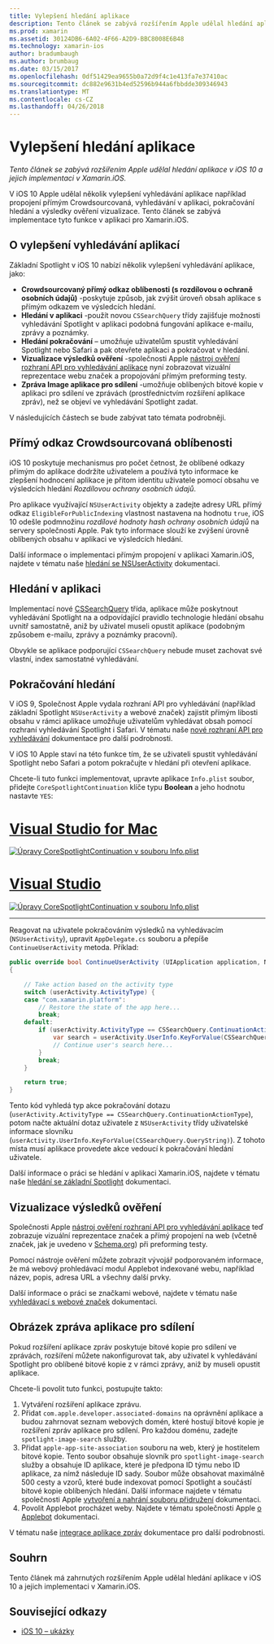 ```yaml
---
title: Vylepšení hledání aplikace
description: Tento článek se zabývá rozšířením Apple udělal hledání aplikace v iOS 10 a jejich implementaci v Xamarin.iOS.
ms.prod: xamarin
ms.assetid: 30124DB6-6A02-4F66-A2D9-BBC8008E6B48
ms.technology: xamarin-ios
author: bradumbaugh
ms.author: brumbaug
ms.date: 03/15/2017
ms.openlocfilehash: 0df51429ea9655b0a72d9f4c1e413fa7e37410ac
ms.sourcegitcommit: dc882e9631b4ed52596b944a6fbbdde309346943
ms.translationtype: MT
ms.contentlocale: cs-CZ
ms.lasthandoff: 04/26/2018
---
```

# <a name="app-search-enhancements"></a>Vylepšení hledání aplikace

_Tento článek se zabývá rozšířením Apple udělal hledání aplikace v iOS 10 a jejich implementaci v Xamarin.iOS._

V iOS 10 Apple udělal několik vylepšení vyhledávání aplikace například propojení přímým Crowdsourcovaná, vyhledávání v aplikaci, pokračování hledání a výsledky ověření vizualizace. Tento článek se zabývá implementace tyto funkce v aplikaci pro Xamarin.iOS.

## <a name="about-app-search-enhancements"></a>O vylepšení vyhledávání aplikací

Základní Spotlight v iOS 10 nabízí několik vylepšení vyhledávání aplikace, jako:

- **Crowdsourcovaný přímý odkaz oblíbenosti (s rozdílovou o ochraně osobních údajů)** -poskytuje způsob, jak zvýšit úroveň obsah aplikace s přímým odkazem ve výsledcích hledání.
- **Hledání v aplikaci** -použít novou `CSSearchQuery` třídy zajišťuje možnosti vyhledávání Spotlight v aplikaci podobná fungování aplikace e-mailu, zprávy a poznámky.
- **Hledání pokračování** – umožňuje uživatelům spustit vyhledávání Spotlight nebo Safari a pak otevřete aplikaci a pokračovat v hledání.
- **Vizualizace výsledků ověření** -společnosti Apple [nástroj ověření rozhraní API pro vyhledávání aplikace](https://search.developer.apple.com/appsearch-validation-tool) nyní zobrazovat vizuální reprezentace webu značek a propojování přímým preforming testy.
- **Zpráva Image aplikace pro sdílení** -umožňuje oblíbených bitové kopie v aplikaci pro sdílení ve zprávách (prostřednictvím rozšíření aplikace zpráv), než se objeví ve vyhledávání Spotlight zadat.

V následujících částech se bude zabývat tato témata podrobněji.

## <a name="crowdsourced-deep-link-popularity"></a>Přímý odkaz Crowdsourcovaná oblíbenosti

iOS 10 poskytuje mechanismus pro počet četnost, že oblíbené odkazy přímým do aplikace dodržíte uživatelem a používá tyto informace ke zlepšení hodnocení aplikace je přitom identitu uživatele pomocí obsahu ve výsledcích hledání  *Rozdílovou ochrany osobních údajů*.

Pro aplikace využívající `NSUserActivity` objekty a zadejte adresy URL přímý odkaz `EligibleForPublicIndexing` vlastnost nastavena na hodnotu `true`, iOS 10 odešle podmnožinu *rozdílové hodnoty hash ochrany osobních údajů* na servery společnosti Apple. Pak tyto informace slouží ke zvýšení úrovně oblíbených obsahu v aplikaci ve výsledcích hledání.

Další informace o implementaci přímým propojení v aplikaci Xamarin.iOS, najdete v tématu naše [hledání se NSUserActivity](~/ios/platform/search/nsuseractivity.md) dokumentaci.

## <a name="in-app-searching"></a>Hledání v aplikaci

Implementací nové [CSSearchQuery](https://developer.apple.com/reference/corespotlight/cssearchquery) třída, aplikace může poskytnout vyhledávání Spotlight na a odpovídající pravidlo technologie hledání obsahu uvnitř samostatně, aniž by uživatel museli opustit aplikace (podobným způsobem e-mailu, zprávy a poznámky pracovní).

Obvykle se aplikace podporující `CSSearchQuery` nebude muset zachovat své vlastní, index samostatné vyhledávání. 

## <a name="search-continuation"></a>Pokračování hledání

V iOS 9, Společnost Apple vydala rozhraní API pro vyhledávání (například základní Spotlight `NSUserActivity` a webové značek) zajistit přímým libosti obsahu v rámci aplikace umožňuje uživatelům vyhledávat obsah pomocí rozhraní vyhledávání Spotlight i Safari. V tématu naše [nové rozhraní API pro vyhledávání](~/ios/platform/search/index.md) dokumentace pro další podrobnosti.

V iOS 10 Apple staví na této funkce tím, že se uživateli spustit vyhledávání Spotlight nebo Safari a potom pokračujte v hledání při otevření aplikace. 

Chcete-li tuto funkci implementovat, upravte aplikace `Info.plist` soubor, přidejte `CoreSpotlightContinuation` klíče typu **Boolean** a jeho hodnotu nastavte `YES`:

# <a name="visual-studio-for-mactabvsmac"></a>[Visual Studio for Mac](#tab/vsmac)

[![](app-search-enhancements-images/search01.png "Úpravy CoreSpotlightContinuation v souboru Info.plist")](app-search-enhancements-images/search01.png#lightbox)

# <a name="visual-studiotabvswin"></a>[Visual Studio](#tab/vswin)

[![](app-search-enhancements-images/searchw01.png "Úpravy CoreSpotlightContinuation v souboru Info.plist")](app-search-enhancements-images/search01.png#lightbox)

-----

Reagovat na uživatele pokračováním výsledků na vyhledávacím (`NSUserActivity`), upravit `AppDelegate.cs` souboru a přepíše `ContinueUserActivity` metoda. Příklad:

```csharp
public override bool ContinueUserActivity (UIApplication application, NSUserActivity userActivity, UIApplicationRestorationHandler completionHandler)
{

    // Take action based on the activity type
    switch (userActivity.ActivityType) {
    case "com.xamarin.platform":
        // Restore the state of the app here...
        break;
    default:
        if (userActivity.ActivityType == CSSearchQuery.ContinuationActionType) {
            var search = userActivity.UserInfo.KeyForValue(CSSearchQuery.QueryString);
            // Continue user's search here...
        }
        break;
    }

    return true;
}
```

Tento kód vyhledá typ akce pokračování dotazu (`userActivity.ActivityType == CSSearchQuery.ContinuationActionType`), potom načte aktuální dotaz uživatele z `NSUserActivity` třídy uživatelské informace slovníku (`userActivity.UserInfo.KeyForValue(CSSearchQuery.QueryString)`). Z tohoto místa musí aplikace provedete akce vedoucí k pokračování hledání uživatele.

Další informace o práci se hledání v aplikaci Xamarin.iOS, najdete v tématu naše [hledání se základní Spotlight](~/ios/platform/search/corespotlight.md) dokumentaci.

## <a name="visualization-of-validation-results"></a>Vizualizace výsledků ověření

Společnosti Apple [nástroj ověření rozhraní API pro vyhledávání aplikace](https://search.developer.apple.com/appsearch-validation-tool) teď zobrazuje vizuální reprezentace značek a přímý propojení na web (včetně značek, jak je uvedeno v [Schema.org](http://schema.org/)) při preforming testy.

Pomocí nástroje ověření můžete zobrazit vývojář podporovaném informace, že má webový prohledávací modul Applebot indexované webu, například název, popis, adresa URL a všechny další prvky.

Další informace o práci se značkami webové, najdete v tématu naše [vyhledávací s webové značek](~/ios/platform/search/web-markup.md) dokumentaci.

## <a name="message-app-image-sharing"></a>Obrázek zpráva aplikace pro sdílení

Pokud rozšíření aplikace zpráv poskytuje bitové kopie pro sdílení ve zprávách, rozšíření můžete nakonfigurovat tak, aby uživatel k vyhledávání Spotlight pro oblíbené bitové kopie z v rámci zprávy, aniž by museli opustit aplikace.

Chcete-li povolit tuto funkci, postupujte takto:

1. Vytváření rozšíření aplikace zprávu.
2. Přidat `com.apple.developer.associated-domains` na oprávnění aplikace a budou zahrnovat seznam webových domén, které hostují bitové kopie je rozšíření zpráv aplikace pro sdílení. Pro každou doménu, zadejte `spotlight-image-search` služby.
3. Přidat `apple-app-site-association` souboru na web, který je hostitelem bitové kopie. Tento soubor obsahuje slovník pro `spotlight-image-search` služby a obsahuje ID aplikace, které je předpona ID týmu nebo ID aplikace, za nímž následuje ID sady. Soubor může obsahovat maximálně 500 cesty a vzorů, které bude indexovat pomocí Spotlight a součástí bitové kopie oblíbených hledání. Další informace najdete v tématu společnosti Apple [vytvoření a nahrání souboru přidružení](https://developer.apple.com/library/prerelease/content/documentation/General/Conceptual/AppSearch/UniversalLinks.html#//apple_ref/doc/uid/TP40016308-CH12-SW4) dokumentaci.
4. Povolit Applebot procházet weby. Najdete v tématu společnosti Apple [o Applebot](https://support.apple.com/HT204683) dokumentaci.

V tématu naše [integrace aplikace zpráv](~/ios/platform/message-app-integration/index.md) dokumentace pro další podrobnosti.

## <a name="summary"></a>Souhrn

Tento článek má zahrnutých rozšířením Apple udělal hledání aplikace v iOS 10 a jejich implementaci v Xamarin.iOS.



## <a name="related-links"></a>Související odkazy

- [iOS 10 – ukázky](https://developer.xamarin.com/samples/ios/iOS10/)
